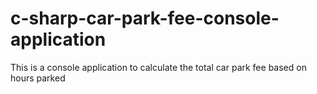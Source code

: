 # c-sharp-car-park-fee-console-application
This is a console application to calculate the total car park fee based on hours parked
